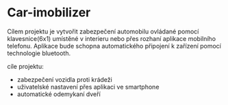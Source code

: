 # Car-imobilizer
Cílem projektu je vytvořit zabezpečení automobilu ovládané pomocí klavesnice(6x1) umístěné v interieru nebo přes rozhaní aplikace mobilního telefonu. 
Aplikace bude schopna automatického připojení k zařízení pomocí technologie bluetooth.

cíle projektu:
  - zabezpečení vozidla proti krádeži
  - uživatelské nastavení přes aplikaci ve smartphone
  - automatické odemykaní dveří
